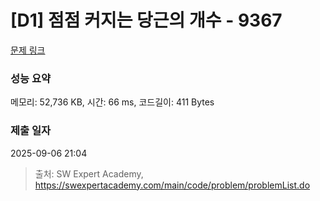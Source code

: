 # [D1] 점점 커지는 당근의 개수 - 9367 

[문제 링크](https://swexpertacademy.com/main/code/problem/problemDetail.do?contestProbId=AW_nY2m6OLADFARY) 

### 성능 요약

메모리: 52,736 KB, 시간: 66 ms, 코드길이: 411 Bytes

### 제출 일자

2025-09-06 21:04



> 출처: SW Expert Academy, https://swexpertacademy.com/main/code/problem/problemList.do